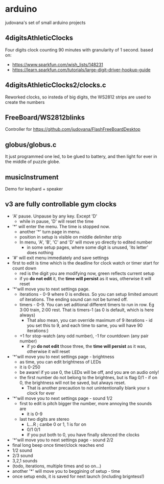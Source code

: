 # arduino
judovana's set of small arduino projects

## 4digitsAthleticClocks
Four digits clock  counting 90 minutes with granularity of  1 second.
based on:
 * https://www.sparkfun.com/wish_lists/148231
 * https://learn.sparkfun.com/tutorials/large-digit-driver-hookup-guide

## 4digitsAthleticClocks2/clocks.c
Reworked clocks, so insteda of big digits, the WS2812 strips are used to create the numbers

## FreeBoard/WS2812blinks
Controller for https://github.com/judovana/FlashFreeBoardDesktop

## globus/globus.c
It just programmed one led, to be glued to battery, and then light for ever in the middle of puzzle globe.

## musicInstrument
Demo for keybard + speaker

## v3 are fully controllable gym clocks
 * 'A' pause. Unpause by any key. Except 'D'
   * while in pause, 'D' will reset the time
 * '*' will enter the menu. The time is stopped now.
   * another '*' turn page in menu.
   * position in setup is visible on middle delimiter strip
   * In menu, 'A', 'B', 'C' and 'D' will move yo directly to edited number
     * in some setup pages, where some digit is unused, 'its letter' does nothing
 * '#' will exit menu immediately and save settings
 * first to edit is time which is the deadline for clock watch or timer start for count down
   * red is the digit you are modifying now, green reflects current setup
   * if yo **do not edit** it, the **time will persist** as it was, otherwise it will reset
 * '*'will move you to next settings page.
   * iterations - 0-9 where 0 is endless. So you can setup limited amount of iterations. The ending sound can not be turned off.
   * timers - 0-9. You can set aditional different timers to run in row. Eg 3:00 train, 2:00 rest. That is timers-1 (as 0 is default, which is here always)
     * That also mean, you can override maximum of 9 iterations - id you set this to 9, and each time to same, you will have 90 iterations:)
   * +1 for stop-watch (any odd number), -1 for countdown (any pair number)
     * if yo **do not edit** those three, the **time will persist** as it was, otherwise it will reset
 * '*'will move you to next settings page - brightness
    * as time, you can edit brightness of LEDs
    * it is 0-250
    * be aware!  if yo use 0, the LEDs will be off, and you are on audio only!
    * the first number do not belong to the brightnes, but is flag 0/1 - if on 0, the brightness will not be saved, but always reset.
      * That is another precaution to not unintentionally blank your s clock for ever
 * '*'will move you to next settings page - sound 1/2
    * first to edit is pitch bigger the number, more annoying the sounds are
      * it is 0-9
    * last two digits are stereo
      * L...R ; canbe 0 or 1, 1 is for on
      * 0/1 0/1
      * if you put both to 0, you have finally silenced the clocks
 * '*'will move you to next settings page - sound 2/2
  * final long beep once timer/clock reaches end
  * 1/2 sound
  * 2/3 sound
  * 3,2,1 sounds
 *  (todo, iterations, multiple times and so on...)
 *  another '*' will move you to beggining of setup - time
 *  once setup ends, it is saved for next launch (including brigntess!)
